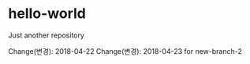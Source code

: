# hello-world
Just another repository

Change(변경): 2018-04-22 
Change(변경): 2018-04-23 for new-branch-2
